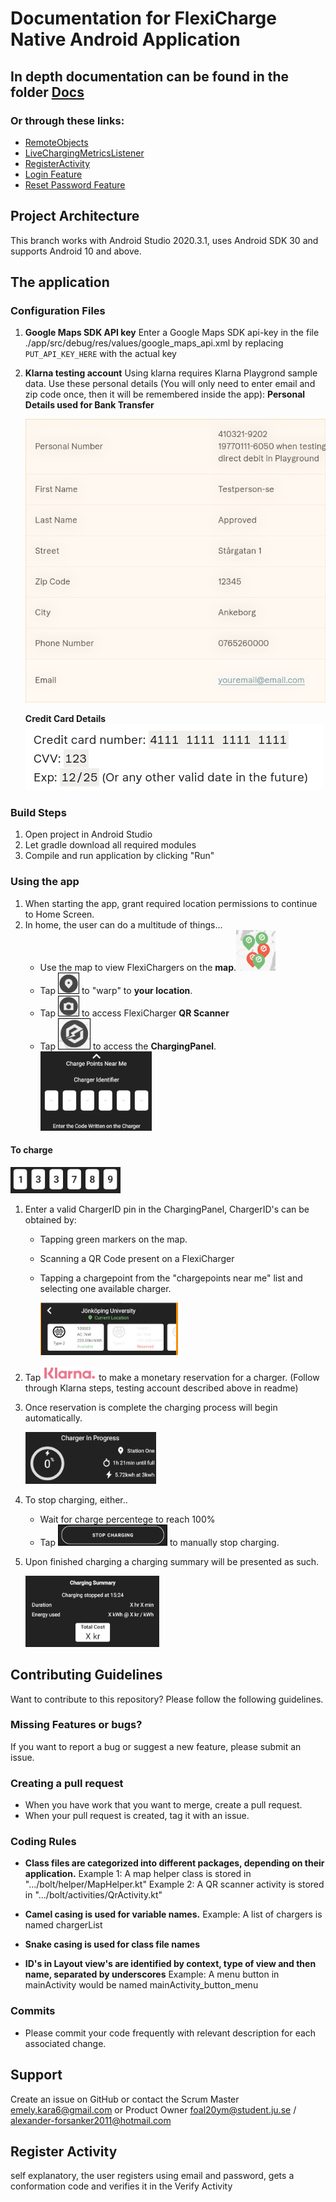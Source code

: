 # Documentation for FlexiCharge Native Android Application

## In depth documentation can be found in the folder [Docs](./Docs/)
### Or through these links:
   * [RemoteObjects](./Docs/RemoteObjects.md)
   * [LiveChargingMetricsListener](./Docs/LiveMetricsFeature.md)
   * [RegisterActivity](./Docs/RegisterFeature.md)
   * [Login Feature](./Docs/LoginFeature.md)
   * [Reset Password Feature](./Docs/ResetPasswordFeature.md)


## Project Architecture

  This branch works with Android Studio 2020.3.1, uses Android SDK 30 and supports Android 10 and above.

## The application

### Configuration Files

1. **Google Maps SDK API key**
   Enter a Google Maps SDK api-key in the file ./app/src/debug/res/values/google_maps_api.xml by replacing `PUT_API_KEY_HERE` with the actual key

2. **Klarna testing account**
   Using klarna requires Klarna Playgrond sample data. Use these personal details (You will only need to enter email and zip code once, then it will be remembered inside the app):
   **Personal Details used for Bank Transfer**
   
     ![image-20211011145831799](./images/image-20211011145831799.png)
   
   **Credit Card Details**
   ![image-20211013123905119](./images/image-20211013123905119.png)

### Build Steps

1. Open project in Android Studio
2. Let gradle download all required modules
3. Compile and run application by clicking "Run"


### Using the app

1. When starting the app, grant required location permissions to continue to Home Screen.
2. In home, the user can do a multitude of things...
   * Use the map to view FlexiChargers on the **map**.![image-20211011152235679](./images/image-20211011152235679.png)
   * Tap ![image-20211011151837571](./images/image-20211011151837571.png) to "warp" to **your location**. 
   * Tap ![image-20211011151855812](./images/image-20211011151855812.png) to access FlexiCharger **QR Scanner**
   * Tap ![image-20211011151821916](./images/image-20211011151821916.png) to access the **ChargingPanel**.   ![image-20211011153319900](./images/image-20211011153319900.png) 

#### To charge

   ![image-20211011152137316](./images/image-20211011152137316.png)

1. Enter a valid ChargerID pin in the ChargingPanel, ChargerID's can be obtained by:
   * Tapping green markers on the map.
   * Scanning a QR Code present on a FlexiCharger
   * Tapping a chargepoint from the "chargepoints near me" list and selecting one available charger.

     ![image-20211011152100925](./images/image-20211011152100925.png)
2. Tap ![image-20211011152306659](./images/image-20211011152306659.png) to make a monetary reservation for a charger. (Follow through Klarna steps, testing account described above in readme)
3. Once reservation is complete the charging process will begin automatically.

   ![image-20211011152355229](./images/image-20211011152355229.png)
4. To stop charging, either..
   * Wait for charge percentege to reach 100%
   * Tap ![image-20211011152407316](./images/image-20211011152407316.png) to manually stop charging.
5. Upon finished charging a charging summary will be presented as such.

   ![image-20211011152445124](./images/image-20211011152445124.png)
## Contributing Guidelines

Want to contribute to this repository? Please follow the following guidelines.

### Missing Features or bugs?

If you want to report a bug or suggest a new feature, please submit an issue.

### Creating a pull request

* When you have work that you want to merge, create a pull request.
* When your pull request is created, tag it with an issue.

### Coding Rules

* **Class files are categorized into different packages, depending on their application.**
  Example 1: A map helper class is stored in ".../bolt/helper/MapHelper.kt"
  Example 2: A QR scanner activity is stored in ".../bolt/activities/QrActivity.kt"

* **Camel casing is used for variable names.**
  Example: A list of chargers is named chargerList
* **Snake casing is used for class file names**
* **ID's in Layout view's are identified by context, type of view and then name, separated by underscores**
  Example: A menu button in mainActivity would be named mainActivity_button_menu

### Commits

* Please commit your code frequently with relevant description for each associated change.

## Support

Create an issue on GitHub or contact the Scrum Master emely.kara6@gmail.com or Product Owner foal20ym@student.ju.se / alexander-forsanker2011@hotmail.com

## Register Activity 
self explanatory, the user registers using email and password, gets a conformation code and 
verifies it in the Verify Activity 

